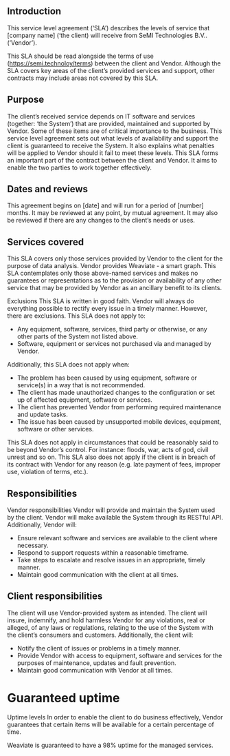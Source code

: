 ## Introduction 

This service level agreement (‘SLA’) describes the levels of service that [company name] (‘the client) will receive from SeMI Technologies B.V.. (‘Vendor’). 

This SLA should be read alongside the terms of use (https://semi.technoloy/terms) between the client and Vendor. Although the SLA covers key areas of the client’s provided services and support, other contracts may include areas not covered by this SLA. 

## Purpose 

The client’s received service depends on IT software and services (together: ‘the System’) that are provided, maintained and supported by Vendor. Some of these items are of critical importance to the business. This service level agreement sets out what levels of availability and support the client is guaranteed to receive the System. It also explains what penalties will be applied to Vendor should it fail to meet these levels. This SLA forms an important part of the contract between the client and Vendor. It aims to enable the two parties to work together effectively. 

## Dates and reviews 

This agreement begins on [date] and will run for a period of [number] months. It may be reviewed at any point, by mutual agreement. It may also be reviewed if there are any changes to the client’s needs or uses. 

## Services covered 

This SLA covers only those services provided by Vendor to the client for the purpose of data analysis. Vendor provides Weaviate - a smart graph. This SLA contemplates only those above-named services and makes no guarantees or representations as to the provision or availability of any other service that may be provided by Vendor as an ancillary benefit to its clients. 

Exclusions 
This SLA is written in good faith. Vendor will always do everything possible to rectify every issue in a timely manner. However, there are exclusions. This SLA does not apply to: 

- Any equipment, software, services, third party or otherwise, or any other parts of the System not listed above. 
- Software, equipment or services not purchased via and managed by Vendor. 

Additionally, this SLA does not apply when: 

- The problem has been caused by using equipment, software or service(s) in a way that is not recommended. 
- The client has made unauthorized changes to the configuration or set up of affected equipment, software or services. 
- The client has prevented Vendor from performing required maintenance and update tasks. 
- The issue has been caused by unsupported mobile devices, equipment, software or other services. 

This SLA does not apply in circumstances that could be reasonably said to be beyond Vendor’s control. For instance: floods, war, acts of god, civil unrest and so on. This SLA also does not apply if the client is in breach of its contract with Vendor for any reason (e.g. late payment of fees, improper use, violation of terms, etc.). 

## Responsibilities 

Vendor responsibilities Vendor will provide and maintain the System used by the client. Vendor will make available the System through its RESTful API. Additionally, Vendor will: 

- Ensure relevant software and services are available to the client where necessary. 
- Respond to support requests within a reasonable timeframe. 
- Take steps to escalate and resolve issues in an appropriate, timely manner. 
- Maintain good communication with the client at all times. 

## Client responsibilities 

The client will use Vendor-provided system as intended. The client will insure, indemnify, and hold harmless Vendor for any violations, real or alleged, of any laws or regulations, relating to the use of the System with the client’s consumers and customers. Additionally, the client will: 

- Notify the client of issues or problems in a timely manner. 
- Provide Vendor with access to equipment, software and services for the purposes of maintenance, updates and fault prevention. 
- Maintain good communication with Vendor at all times. 

# Guaranteed uptime 

Uptime levels In order to enable the client to do business effectively, Vendor guarantees that certain items will be available for a certain percentage of time. 

Weaviate is guaranteed to have a 98% uptime for the managed services.